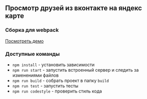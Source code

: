 ## Просмотр друзей из вконтакте на яндекс карте

### Сборка для webpack

[Посмотреть демо](http://simplea.ru/friendsMap/)

### Доступные команды

* `npm install` - установить зависимости
* `npm run start` - запустить встроенный сервер и следить за изменениями файлов
* `npm run build` - собрать проект в папку `build`
* `npm run test` - запустить тесты
* `npm run codestyle` - проверить стиль кода
